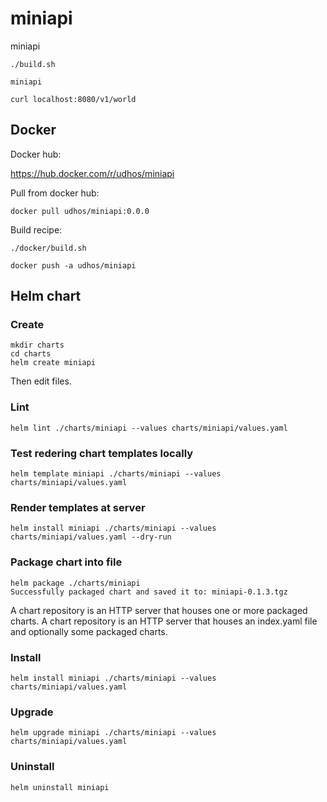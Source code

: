 # miniapi
miniapi

```
./build.sh

miniapi

curl localhost:8080/v1/world
```

## Docker

Docker hub:

https://hub.docker.com/r/udhos/miniapi

Pull from docker hub:

```
docker pull udhos/miniapi:0.0.0
```

Build recipe:

```
./docker/build.sh

docker push -a udhos/miniapi
```

## Helm chart

### Create

```
mkdir charts
cd charts
helm create miniapi
```

Then edit files.

### Lint

```
helm lint ./charts/miniapi --values charts/miniapi/values.yaml
```

### Test redering chart templates locally

```
helm template miniapi ./charts/miniapi --values charts/miniapi/values.yaml
```

### Render templates at server

```
helm install miniapi ./charts/miniapi --values charts/miniapi/values.yaml --dry-run
```

### Package chart into file

```
helm package ./charts/miniapi
Successfully packaged chart and saved it to: miniapi-0.1.3.tgz
```

A chart repository is an HTTP server that houses one or more packaged charts.
A chart repository is an HTTP server that houses an index.yaml file and optionally some packaged charts.

### Install

```
helm install miniapi ./charts/miniapi --values charts/miniapi/values.yaml
```

### Upgrade

```
helm upgrade miniapi ./charts/miniapi --values charts/miniapi/values.yaml
```

### Uninstall

```
helm uninstall miniapi
```
